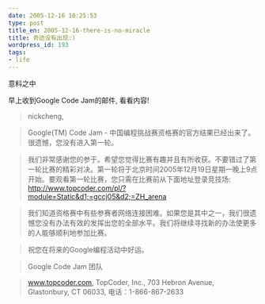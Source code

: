 ```yaml
---
date: 2005-12-16 10:25:53
type: post
title_en: 2005-12-16-there-is-no-miracle
title: 奇迹没有出现:)
wordpress_id: 193
tags:
- life
---
```


意料之中

早上收到Google Code Jam的邮件, 看看内容!

> nickcheng,

> Google(TM) Code Jam - 中国编程挑战赛资格赛的官方结果已经出来了。很遗憾，您没有进入第一轮。

> 我们非常感谢您的参于。希望您觉得比赛有趣并且有所收获。不要错过了第一轮比赛的精彩对决。第一轮将于北京时间2005年12月19日星期一晚上9点开始。要观看第一轮比赛，您只需在比赛前从下面地址登录竞技场: <http://www.topcoder.com/pl/?module=Static&d1;=gccj05&d2;=ZH_arena>

> 我们知道资格赛中有些参赛者网络连接困难。如果您是其中之一，我们很遗憾您没有办法有效的发挥出您的全部水平。我们将继续寻找新的办法使更多的人能够顺利地参加比赛。

> 祝您在将来的Google编程活动中好运。

> Google Code Jam 团队

> www.topcoder.com, TopCoder, Inc., 703 Hebron Avenue, Glastonbury, CT 06033, 电话：1-866-867-2633





